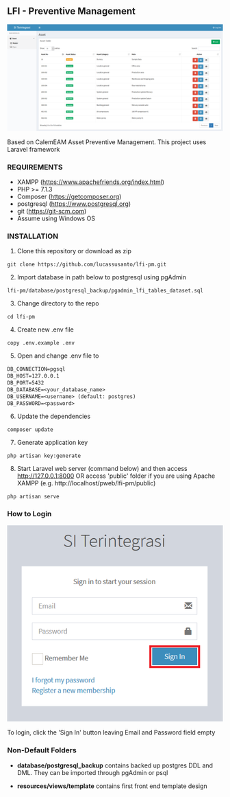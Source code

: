## LFI - Preventive Management

![Image of LFI-PM](https://github.com/lucassusanto/lfi-pm/blob/master/public/images/main.png)

Based on CalemEAM Asset Preventive Management. This project uses Laravel framework


### REQUIREMENTS

- XAMPP (https://www.apachefriends.org/index.html)
- PHP >= 7.1.3
- Composer (https://getcomposer.org)
- postgresql (https://www.postgresql.org)
- git (https://git-scm.com)
- Assume using Windows OS


### INSTALLATION

1. Clone this repository or download as zip

```
git clone https://github.com/lucassusanto/lfi-pm.git
```

2. Import database in path below to postgresql using pgAdmin

```
lfi-pm/database/postgresql_backup/pgadmin_lfi_tables_dataset.sql
```

3. Change directory to the repo

```
cd lfi-pm
```

4. Create new .env file

```
copy .env.example .env
```

5. Open and change .env file to

```
DB_CONNECTION=pgsql
DB_HOST=127.0.0.1
DB_PORT=5432
DB_DATABASE=<your_database_name>
DB_USERNAME=<username> (default: postgres)
DB_PASSWORD=<password>
```

6. Update the dependencies

```
composer update
```

7. Generate application key

```
php artisan key:generate
```

8. Start Laravel web server (command below) and then access http://127.0.0.1:8000 OR access 'public' folder if you are using Apache XAMPP (e.g. http://localhost/pweb/lfi-pm/public)

```
php artisan serve
```

### How to Login

![Login Screenshot](https://github.com/lucassusanto/lfi-pm/blob/master/public/images/login.png)

To login, click the 'Sign In' button leaving Email and Password field empty

### Non-Default Folders

- **database/postgresql_backup** contains backed up postgres DDL and DML. They can be imported through pgAdmin or psql

- **resources/views/template** contains first front end template design
